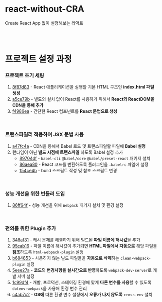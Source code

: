 # react-without-CRA

Create React App 없이 설정해보는 리액트

<br/>
<br/>

# 프로젝트 설정 과정

### 프로젝트 초기 세팅
1. [8f87d83](https://github.com/llddang/react-without-cra/commit/8f87d83911721340bd1e1c6102c59c6001f46e28) - React 애플리케이션을 실행할 기본 HTML 구조인 **index.html 파일 생성**
2. [a5ce79b](https://github.com/llddang/react-without-cra/commit/a5ce79bf082dfe5fb1f516c71e9e6d9d824fc191) - 별도의 설치 없이 React를 사용하기 위해서 **React와 ReactDOM을 CDN을 통해 추가**
3. [f4986ea](https://github.com/llddang/react-without-cra/commit/f4986ea836593a393fb8a3d16316f25d6f5f3322) - 간단한 React 컴포넌트를 **React 문법으로 생성**
<br/>

### 트랜스파일러 적용하여 JSX 문법 사용
1. [a47fc4a](https://github.com/llddang/react-without-cra/commit/a47fc4ad1c3b41f58d7158d535ea7f18e53fcd17) - CDN을 통해서 Babel 로드 및 트랜스파일할 파일에 **Babel 설정**
2. 런타임이 아닌 **빌드 시점에 트랜스파일** 하도록 Babel 설정 추가
    - [89704df](https://github.com/llddang/react-without-cra/commit/89704df166d782cd39f6dc7e4faa76843d64aff2) - `babel-cli` `@babel/core` `@babel/preset-react` 패키지 설치
    - [86aea80](https://github.com/llddang/react-without-cra/commit/86aea80e3a02c55384513a05f71ba5eb665116f5) - React 코드를 변환하도록 플러그인을 `.babelrc` 파일에 설정
    - [154ce4b](https://github.com/llddang/react-without-cra/commit/154ce4b362c61063b96046a9b039db4d0cbcd395) - build 스크립트 작성 및 참조 스크립트 변경
<br/>

### 성능 개선을 위한 번들러 도입
1. [86ff64f](https://github.com/llddang/react-without-cra/commit/86ff64fdb18e16f68d87f34e820213f7c249dcf0) - 성능 개선을 위해 `Webpack` 패키지 설치 및 환경 설정
<br/>

### 편의를 위한 Plugin 추가
1. [348af31](https://github.com/llddang/react-without-cra/commit/348af3141f504ac2e342741f77488d15f5a775ec) - 캐시 문제를 해결하기 위해 빌드된 **파일 이름에 해시값**을 추가
2. [95cab16](https://github.com/llddang/react-without-cra/commit/95cab16c07014561a59796f13700b0ec2edc5458) - 파일 이름에 해시값이 추가되면 **HTML 파일에서 자동으로** 해당 파일을 **참조**하도록 `html-webpack-plugin` 설정
3. [b684853](https://github.com/llddang/react-without-cra/commit/b684853a92274d330feebdd45b97982e741b3c0c) - 사용하지 않는 빌드 파일들을 **자동으로 삭제**하는 `clean-webpack-plugin` 설정
4. [5eee27a](https://github.com/llddang/react-without-cra/commit/5eee27ac6a575e93da88e3574712fa2e317af1d2) - **코드의 변경사항을 실시간으로 반영**하도록 `webpack-dev-server`로 개발 서버 설정
5. [1c99df4](https://github.com/llddang/react-without-cra/commit/1c99df48f2f9883b650bacc961957a5eec466228) - 개발, 프로덕션, 스테이징 환경에 맞게 **다른 변수를 사용**할 수 있도록 `dotenv-webpack`을 사용해 환경 변수 관리
6. [c4ab7c2](https://github.com/llddang/react-without-cra/commit/c4ab7c2d67f5fa3d6139365c44f9a61c06ecb027) - **OS에** 따른 환경 변수 설정에서 **오류가 나지 않도록** `cross-env` 설치
<br/>
